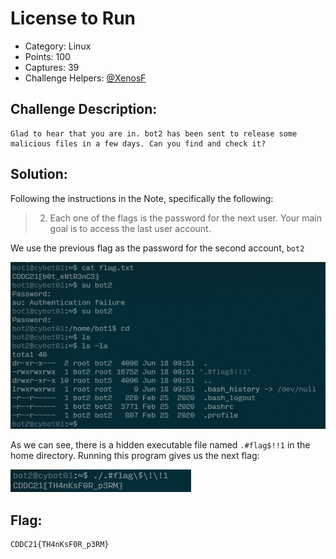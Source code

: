 # License to Run

- Category: Linux
- Points: 100
- Captures: 39
- Challenge Helpers: [@XenosF](https://github.com/XenosF/CTF-Writeups/tree/main/CDDC%202021)

## Challenge Description:
```
Glad to hear that you are in. bot2 has been sent to release some malicious files in a few days. Can you find and check it?
```
## Solution:

Following the instructions in the Note, specifically the following:
> 2. Each one of the flags is the password for the next user. Your main goal is to access the last user account.

We use the previous flag as the password for the second account, `bot2`

![](bot2-logon.png)

As we can see, there is a hidden executable file named `.#flag$!!1` in the home directory. Running this program gives us the next flag:

![](bot2-flag.png)
## Flag:
```
CDDC21{TH4nKsF0R_p3RM}
```